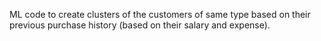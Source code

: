 ML code to create clusters of the customers of same type based on their previous purchase history (based on their salary and expense).
